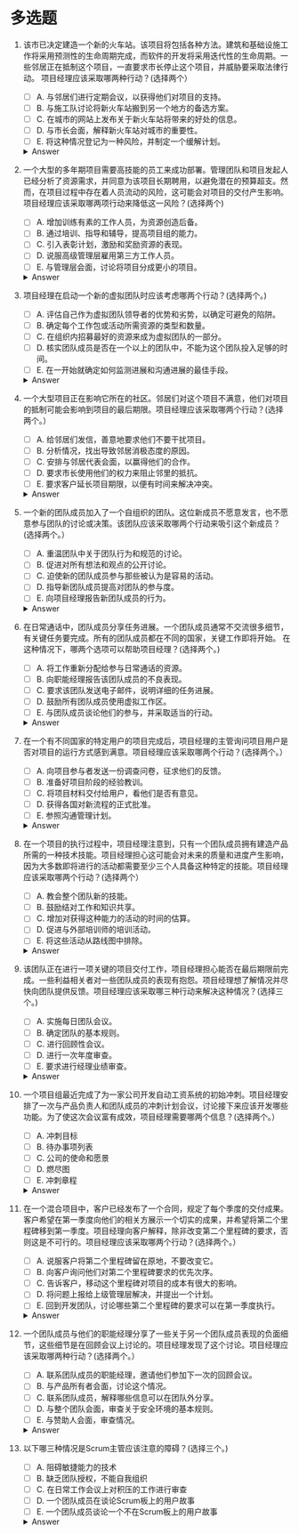 # 多选题

1. 该市已决定建造一个新的火车站。该项目将包括各种方法。建筑和基础设施工作将采用预测性的生命周期完成，而软件的开发将采用迭代性的生命周期。一些邻居正在抵制这个项目，一直要求市长停止这个项目，并威胁要采取法律行动。
项目经理应该采取哪两种行动？(选择两个）
   - [ ] A. 与邻居们进行定期会议，以获得他们对项目的支持。
   - [ ] B. 与施工队讨论将新火车站搬到另一个地方的备选方案。
   - [ ] C. 在城市的网站上发布关于新火车站将带来的好处的信息。
   - [ ] D. 与市长会面，解释新火车站对城市的重要性。
   - [ ] E. 将这种情况登记为一种风险，并制定一个缓解计划。

   <details>
      <summary>Answer</summary>

      答案BE。

   </details>

2. 一个大型的多年期项目需要高技能的员工来成功部署。管理团队和项目发起人已经分析了资源需求，并同意为该项目长期聘用，以避免潜在的预算超支。然而，在项目过程中存在着人员流动的风险，这可能会对项目的交付产生影响。项目经理应该采取哪两项行动来降低这一风险？(选择两个)
   - [ ] A. 增加训练有素的工作人员，为资源创造后备。
   - [ ] B. 通过培训、指导和辅导，提高项目组的能力。
   - [ ] C. 引入表彰计划，激励和奖励资源的表现。
   - [ ] D. 说服高级管理层雇用第三方工作人员。
   - [ ] E. 与管理层会面，讨论将项目分成更小的项目。

   <details>
      <summary>Answer</summary>

      答案BC。

   </details>

3. 项目经理在启动一个新的虚拟团队时应该考虑哪两个行动？(选择两个。)
   - [ ] A. 评估自己作为虚拟团队领导者的优势和劣势，以确定可避免的陷阱。
   - [ ] B. 确定每个工作包或活动所需资源的类型和数量。
   - [ ] C. 在组织内招募最好的资源来成为虚拟团队的一部分。
   - [ ] D. 核实团队成员是否在一个以上的团队中，不能为这个团队投入足够的时间。
   - [ ] E. 在一开始就确定如何监测进展和沟通进展的最佳手段。

   <details>
      <summary>Answer</summary>

      答案BE。

   </details>

4. 一个大型项目正在影响它所在的社区。邻居们对这个项目不满意，他们对项目的抵制可能会影响到项目的最后期限。项目经理应该采取哪两个行动？(选择两个。）
   - [ ] A. 给邻居们发信，善意地要求他们不要干扰项目。
   - [ ] B. 分析情况，找出导致邻居消极态度的原因。
   - [ ] C. 安排与邻居代表会面，以赢得他们的合作。
   - [ ] D. 要求市长使用他们的权力来阻止邻里的抵抗。
   - [ ] E. 要求客户延长项目期限，以便有时间来解决冲突。

   <details>
      <summary>Answer</summary>

      答案BC。

   </details>

5. 一个新的团队成员加入了一个自组织的团队。这位新成员不愿意发言，也不愿意参与团队的讨论或决策。该团队应该采取哪两个行动来吸引这个新成员？(选择两个。）
   - [ ] A. 重温团队中关于团队行为和规范的讨论。
   - [ ] B. 促进对所有想法和观点的公开讨论。
   - [ ] C. 迫使新的团队成员参与那些被认为是容易的活动。
   - [ ] D. 指导新团队成员提高对团队的参与度。
   - [ ] E. 向项目经理报告新团队成员的行为。

   <details>
      <summary>Answer</summary>

      答案BD。

   </details>

6. 在日常通话中，团队成员分享任务进展。一个团队成员通常不交流很多细节，有关键任务要完成。所有的团队成员都在不同的国家，关键工作即将开始。
在这种情况下，哪两个选项可以帮助项目经理？(选择两个。)
   - [ ] A. 将工作重新分配给参与日常通话的资源。
   - [ ] B. 向职能经理报告该团队成员的不良表现。
   - [ ] C. 要求该团队发送电子邮件，说明详细的任务进展。
   - [ ] D. 鼓励所有团队成员使用虚拟工作区。
   - [ ] E. 与团队成员谈论他们的参与，并采取适当的行动。

   <details>
      <summary>Answer</summary>

      答案DE。

   </details>

7. 在一个有不同国家的特定用户的项目完成后，项目经理的主管询问项目用户是否对项目的运行方式感到满意。项目经理应该采取哪两个行动？(选择两个。）
   - [ ] A. 向项目参与者发送一份调查问卷，征求他们的反馈。
   - [ ] B. 准备好项目阶段的经验教训。
   - [ ] C. 将项目材料交付给用户，看他们是否有意见。
   - [ ] D. 获得各国对新流程的正式批准。
   - [ ] E. 参照沟通管理计划。

   <details>
      <summary>Answer</summary>

      答案AE。

   </details>

8. 在一个项目的执行过程中，项目经理注意到，只有一个团队成员拥有建造产品所需的一种技术技能。项目经理担心这可能会对未来的质量和进度产生影响，因为大多数即将进行的活动都需要至少三个人具备这种特定的技能。项目经理应该采取哪两个行动？(选择两个）
   - [ ] A. 教会整个团队新的技能。
   - [ ] B. 鼓励结对工作和知识共享。
   - [ ] C. 增加对获得这种能力的活动的时间的估算。
   - [ ] D. 促进与外部培训师的培训活动。
   - [ ] E. 将这些活动从路线图中排除。

   <details>
      <summary>Answer</summary>

      答案BC。

   </details>

9. 该团队正在进行一项关键的项目交付工作，项目经理担心能否在最后期限前完成。一些利益相关者对一些团队成员的表现有抱怨。项目经理想了解情况并尽快向团队提供反馈。项目经理应该采取哪三种行动来解决这种情况？(选择三个。)
   - [ ] A. 实施每日团队会议。
   - [ ] B. 确定团队的基本规则。
   - [ ] C. 进行回顾性会议。
   - [ ] D. 进行一次年度审查。
   - [ ] E. 要求进行经理业绩审查。

   <details>
      <summary>Answer</summary>

      答案ABC。

   </details>

10. 一个项目组最近完成了为一家公司开发自动工资系统的初始冲刺。项目经理安排了一次与产品负责人和团队成员的冲刺计划会议，讨论接下来应该开发哪些功能。为了使这次会议富有成效，项目经理需要哪两个信息？(选择两个。）
    - [ ] A. 冲刺目标
    - [ ] B. 待办事项列表
    - [ ] C. 公司的使命和愿景
    - [ ] D. 燃尽图
    - [ ] E. 冲刺章程
  
    <details>
       <summary>Answer</summary>

       答案AB。

    </details>

11. 在一个混合项目中，客户已经发布了一个合同，规定了每个季度的交付成果。客户希望在第一季度向他们的相关方展示一个切实的成果，并希望将第二个里程碑移到第一季度。项目经理向客户解释，除非改变第二个里程碑的要求，否则这是不可行的。项目经理应该采取哪两个行动？(选择两个。）
    - [ ] A. 说服客户将第二个里程碑留在原地，不要改变它。
    - [ ] B. 向客户询问他们对第二个里程碑要求的优先次序。
    - [ ] C. 告诉客户，移动这个里程碑对项目的成本有很大的影响。
    - [ ] D. 将问题上报给上级管理层解决，并提出一个计划。
    - [ ] E. 回到开发团队，讨论哪些第二个里程碑的要求可以在第一季度执行。
  
    <details>
       <summary>Answer</summary>

       答案BE。

    </details>

12. 一个团队成员与他们的职能经理分享了一些关于另一个团队成员表现的负面细节，这些细节是在回顾会议上讨论的。项目经理发现了这个讨论。项目经理应该采取哪两种行动？(选择两个。）
    - [ ] A. 联系团队成员的职能经理，邀请他们参加下一次的回顾会议。
    - [ ] B. 与产品所有者会面，讨论这个情况。
    - [ ] C. 联系团队成员，解释哪些信息可以在团队外分享。
    - [ ] D. 与整个团队会面，审查关于安全环境的基本规则。
    - [ ] E. 与赞助人会面，审查情况。
  
    <details>
       <summary>Answer</summary>

       答案CD。

    </details>

13. 以下哪三种情况是Scrum主管应该注意的障碍？(选择三个。)
    - [ ] A. 阻碍敏捷能力的技术
    - [ ] B. 缺乏团队授权，不能自我组织
    - [ ] C. 在日常工作会议上对积压的工作进行审查
    - [ ] D. 一个团队成员在谈论Scrum板上的用户故事
    - [ ] E. 一个团队成员谈论一个不在Scrum板上的用户故事
  
    <details>
       <summary>Answer</summary>

       答案ABE。

    </details>
